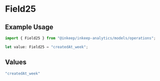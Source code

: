 # Field25

## Example Usage

```typescript
import { Field25 } from "@inkeep/inkeep-analytics/models/operations";

let value: Field25 = "createdAt_week";
```

## Values

```typescript
"createdAt_week"
```